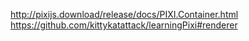 http://pixijs.download/release/docs/PIXI.Container.html
https://github.com/kittykatattack/learningPixi#renderer
